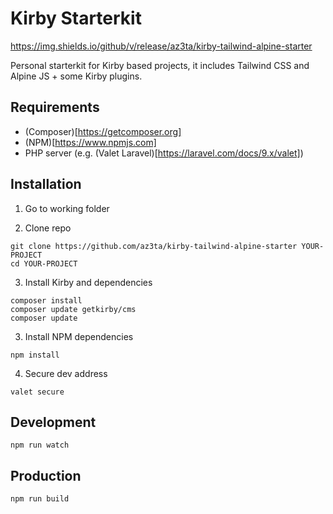# Kirby Starterkit

https://img.shields.io/github/v/release/az3ta/kirby-tailwind-alpine-starter

Personal starterkit for Kirby based projects, it includes Tailwind CSS and Alpine JS + some Kirby plugins.

## Requirements

-   (Composer)[https://getcomposer.org]
-   (NPM)[https://www.npmjs.com]
-   PHP server (e.g. (Valet Laravel)[https://laravel.com/docs/9.x/valet])

## Installation

1. Go to working folder

2. Clone repo

```
git clone https://github.com/az3ta/kirby-tailwind-alpine-starter YOUR-PROJECT
cd YOUR-PROJECT
```

3. Install Kirby and dependencies

```
composer install
composer update getkirby/cms
composer update
```

3. Install NPM dependencies

```
npm install
```

4. Secure dev address

```
valet secure
```

## Development

```
npm run watch
```

## Production

```
npm run build
```
